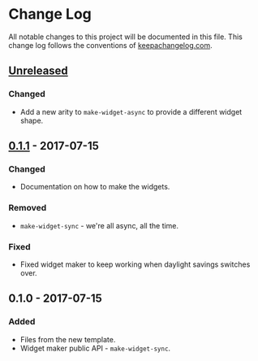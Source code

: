 # Change Log
All notable changes to this project will be documented in this file. This change log follows the conventions of [keepachangelog.com](http://keepachangelog.com/).

## [Unreleased][unreleased]
### Changed
- Add a new arity to `make-widget-async` to provide a different widget shape.

## [0.1.1] - 2017-07-15
### Changed
- Documentation on how to make the widgets.

### Removed
- `make-widget-sync` - we're all async, all the time.

### Fixed
- Fixed widget maker to keep working when daylight savings switches over.

## 0.1.0 - 2017-07-15
### Added
- Files from the new template.
- Widget maker public API - `make-widget-sync`.

[unreleased]: https://github.com/your-name/list/compare/0.1.1...HEAD
[0.1.1]: https://github.com/your-name/list/compare/0.1.0...0.1.1
